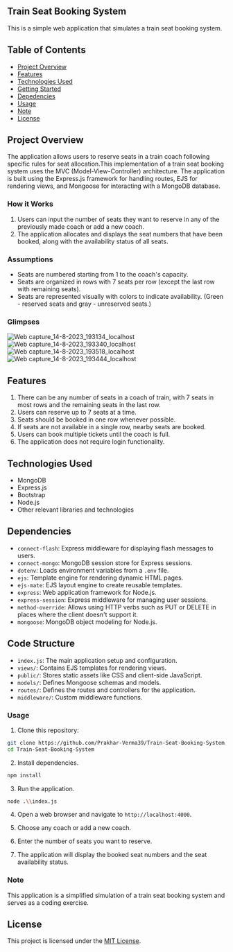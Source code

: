  ## Train Seat Booking System

This is a simple web application that simulates a train seat booking system. 

## Table of Contents

- [Project Overview](#project-overview)
- [Features](#features)
- [Technologies Used](#technologies-used)
- [Getting Started](#getting-started)
- [Depedencies](#depedencies)
- [Usage](#usage)
- [Note](#note)
- [License](#license)

## Project Overview

The application allows users to reserve seats in a train coach following specific rules for seat allocation.This implementation of a train seat booking system uses the MVC (Model-View-Controller) architecture. The application is built using the Express.js framework for handling routes, EJS for rendering views, and Mongoose for interacting with a MongoDB database.

### How it Works

1. Users can input the number of seats they want to reserve in any of the previously made coach or add a new coach.
2. The application allocates and displays the seat numbers that have been booked, along with the availability status of all seats.

### Assumptions

- Seats are numbered starting from 1 to the coach's capacity.
- Seats are organized in rows with 7 seats per row (except the last row with remaining seats).
- Seats are represented visually with colors to indicate availability. (Green - reserved seats and gray - unreserved seats.)

### Glimpses

![Web capture_14-8-2023_193134_localhost](https://github.com/Prakhar-Verma39/Train-Seat-Booking-System/assets/103757447/dd9e3e44-8afe-4cd4-b1dd-02513acfc63d)
![Web capture_14-8-2023_193340_localhost](https://github.com/Prakhar-Verma39/Train-Seat-Booking-System/assets/103757447/b35e6e12-5910-4b79-baec-5889d3b93edf)
![Web capture_14-8-2023_193518_localhost](https://github.com/Prakhar-Verma39/Train-Seat-Booking-System/assets/103757447/15dedf02-18f4-4e53-8358-9156b5fdca5b)
![Web capture_14-8-2023_193444_localhost](https://github.com/Prakhar-Verma39/Train-Seat-Booking-System/assets/103757447/a22322a7-3f2a-4adc-a105-c223e85f9cb2)


## Features

1. There can be any number of seats in a coach of train, with 7 seats in most rows and the remaining seats in the last row.
2. Users can reserve up to 7 seats at a time.
3. Seats should be booked in one row whenever possible.
4. If seats are not available in a single row, nearby seats are booked.
5. Users can book multiple tickets until the coach is full.
6. The application does not require login functionality.

## Technologies Used

- MongoDB
- Express.js
- Bootstrap
- Node.js
- Other relevant libraries and technologies

## Dependencies

- `connect-flash`: Express middleware for displaying flash messages to users.
- `connect-mongo`: MongoDB session store for Express sessions.
- `dotenv`: Loads environment variables from a `.env` file.
- `ejs`: Template engine for rendering dynamic HTML pages.
- `ejs-mate`: EJS layout engine to create reusable templates.
- `express`: Web application framework for Node.js.
- `express-session`: Express middleware for managing user sessions.
- `method-override`: Allows using HTTP verbs such as PUT or DELETE in places where the client doesn't support it.
- `mongoose`: MongoDB object modeling for Node.js.

## Code Structure

- `index.js`: The main application setup and configuration.
- `views/`: Contains EJS templates for rendering views.
- `public/`: Stores static assets like CSS and client-side JavaScript.
- `models/`: Defines Mongoose schemas and models.
- `routes/`: Defines the routes and controllers for the application.
- `middleware/`: Custom middleware functions.

### Usage

1. Clone this repository:

```bash
git clone https://github.com/Prakhar-Verma39/Train-Seat-Booking-System.git
cd Train-Seat-Booking-System
```

2. Install dependencies.

```bash
npm install
```

3. Run the application.

```bash
node .\\index.js
```

4. Open a web browser and navigate to `http://localhost:4000`.

5. Choose any coach or add a new coach.

6. Enter the number of seats you want to reserve.

7. The application will display the booked seat numbers and the seat availability status.

### Note

This application is a simplified simulation of a train seat booking system and serves as a coding exercise.

## License

This project is licensed under the [MIT License](LICENSE).
